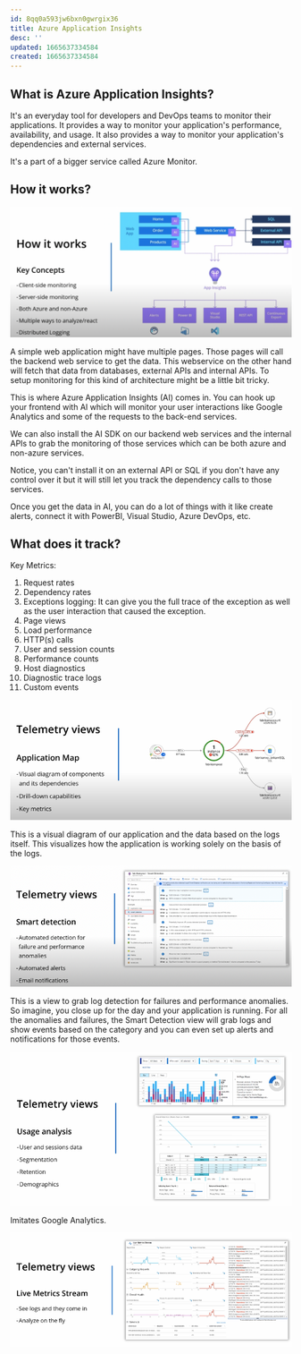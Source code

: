 ```yaml
---
id: 8qq0a593jw6bxn0gwrgix36
title: Azure Application Insights
desc: ''
updated: 1665637334584
created: 1665637334584
---
```


## What is Azure Application Insights?

It's an everyday tool for developers and DevOps teams to monitor their applications. It provides a way to monitor your application's performance, availability, and usage. It also provides a way to monitor your application's dependencies and external services.

It's a part of a bigger service called Azure Monitor.

## How it works?

![Monitoring overview](/assets/images/2022-10-13-11-00-36.png)

A simple web application might have multiple pages. Those pages will call the backend web service to get the data. This webservice on the other hand will fetch that data from databases, external APIs and internal APIs. To setup monitoring for this kind of architecture might be a little bit tricky.

This is where Azure Application Insights (AI) comes in. You can hook up your frontend with AI which will monitor your user interactions like Google Analytics and some of the requests to the back-end services.

We can also install the AI SDK on our backend web services and the internal APIs to grab the monitoring of those services which can be both azure and non-azure services.

Notice, you can't install it on an external API or SQL if you don't have any control over it but it will still let you track the dependency calls to those services.

Once you get the data in AI, you can do a lot of things with it like create alerts, connect it with PowerBI, Visual Studio, Azure DevOps, etc.

## What does it track?

Key Metrics:

1. Request rates
2. Dependency rates
3. Exceptions logging: It can give you the full trace of the exception as well as the user interaction that caused the exception.
4. Page views
5. Load performance
6. HTTP(s) calls
7. User and session counts
8. Performance counts
9. Host diagnostics
10. Diagnostic trace logs
11. Custom events

![Application Map](/assets/images/2022-10-13-11-23-07.png)

This is a visual diagram of our application and the data based on the logs itself. This visualizes how the application is working solely on the basis of the logs.

![Smart Detection](/assets/images/2022-10-13-11-25-11.png)

This is a view to grab log detection for failures and performance anomalies. So imagine, you close up for the day and your application is running. For all the anomalies and failures, the Smart Detection view will grab logs and show events based on the category and you can even set up alerts and notifications for those events.

![Usage Analytics](/assets/images/2022-10-13-11-29-38.png)

Imitates Google Analytics.

![](/assets/images/2022-10-13-11-29-00.png)
